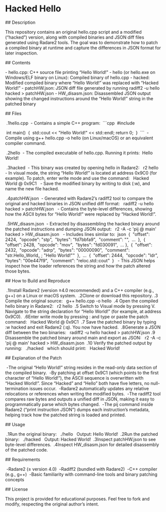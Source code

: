 # Hacked Hello

‏## Description

‏This repository contains an original hello.cpp script and a modified (“hacked”) version, along with compiled binaries and JSON diff files generated using Radare2 tools. The goal was to demonstrate how to patch a compiled binary at runtime and capture the differences in JSON format for later inspection.

‏## Contents

‏- hello.cpp: C++ source file printing “Hello World!”
‏- hello (or hello.exe on Windows/ELF binary on Linux): Compiled binary of hello.cpp
‏- hacked: Modified compiled binary where “Hello World!” was replaced with “Hacked World!”
‏- patchHW.json: JSON diff file generated by running radiff2 -u hello hacked > patchHW.json
‏- HW_disasm.json: Disassembled JSON output showing the changed instructions around the “Hello World!” string in the patched binary

‏## Files

‏1. ‏hello.cpp
‏ - Contains a simple C++ program:
‏ ```cpp
‏ #include <iostream>

‏ int main()
‏ {
‏ std::cout << "Hello World!" << std::endl;
‏ return 0;
‏ }
‏ ```
‏ - Compile using g++ hello.cpp -o hello (on Linux/macOS) or an equivalent compiler command.

‏2. ‏hello
‏ - The compiled executable of hello.cpp. Running it prints:
‏ ‏ Hello World! ‏

‏3. ‏hacked
‏ - This binary was created by opening hello in Radare2:
‏ ‏ r2 hello ‏
‏ - In visual mode, the string “Hello World!” is located at address 0x9C0 (for example). To patch, enter write mode and use the command:
‏ ‏ Hacked World @ 0x9C1 ‏
‏ - Save the modified binary by writing to disk (:w), and name the new file hacked.

‏4. ‏patchHW.json
‏ - Generated with Radare2’s radiff2 tool to compare the original and hacked binaries in JSON unified diff format:
‏ ‏ radiff2 -u hello hacked > patchHW.json ‏
‏ - Contains the byte-level differences, showing how the ASCII bytes for “Hello World!” were replaced by “Hacked World!”.

‏5. ‏HW_disasm.json
‏ - Extracted by disassembling the hacked binary around the patched instructions and dumping JSON output:
‏ ‏ r2 -A -c 'pij @ main' hacked > HW_disasm.json ‏
‏ - Includes lines similar to:
‏ json ‏ { ‏ "offset": 2424, ‏ "opcode": "stp", ‏ "bytes": "fd7bbfa9", ‏ "comment": "", ‏ ... ‏ }, ‏ { ‏ "offset": 2428, ‏ "opcode": "mov", ‏ "bytes": "fd030091", ‏ ... ‏ }, ‏ { ‏ "offset": 2432, ‏ "opcode": "adrp", ‏ "bytes": "00000090", ‏ "comment": "str.Hello_World_ ; \"Hello World!\"" ‏ }, ‏ ... ‏ { ‏ "offset": 2444, ‏ "opcode": "ldr", ‏ "bytes": "00e447f9", ‏ "comment": "reloc.std::cout" ‏ } ‏
‏ - This JSON helps inspect how the loader references the string and how the patch altered those bytes.

‏## How to Build and Reproduce

‏1. ‏Install Radare2 (version ≥4.0 recommended) and a C++ compiler (e.g., g++) on a Linux or macOS system.
‏2. ‏Clone or download this repository.
‏3. ‏Compile the original source:
‏ ‏ g++ hello.cpp -o hello ‏
‏4. ‏Open the compiled hello binary in Radare2:
‏ ‏ r2 hello ‏
‏5. ‏Switch to Visual mode by pressing V. Navigate to the string declaration for “Hello World!” (for example, at address 0x9C0).
‏6. ‏Enter write mode by pressing : and type or paste the patch command:
‏ ‏ Hacked World @ 0x9C1 ‏
‏7. ‏Save the patched binary by typing :w hacked and exit Radare2 (:q). You now have hacked.
‏8. ‏Generate a JSON diff between the two binaries:
‏ ‏ radiff2 -u hello hacked > patchHW.json ‏
‏9. ‏Disassemble the patched binary around main and export as JSON:
‏ ‏ r2 -A -c 'pij @ main' hacked > HW_disasm.json ‏
‏10. ‏Verify the patched output by running:
‏ ‏ ./hacked ‏
‏ which should print:
‏ ‏ Hacked World! ‏

‏## Explanation of the Patch

‏- ‏The original “Hello World!” string resides in the read-only data section of the compiled binary.
‏- ‏By patching at offset 0x9C1 (which points to the first character of “Hello World!”), the ASCII sequence is overwritten with “Hacked World!”. Since “Hacked” and “Hello” both have five letters, no null-termination issues occur.
‏- ‏Radare2 automatically updates any relative relocations or references when writing the modified bytes.
‏- ‏The radiff2 tool compares raw bytes and outputs a unified diff in JSON, making it easy to programmatically parse which bytes changed.
‏- ‏The pij command inside Radare2 (“print instruction JSON”) dumps each instruction’s metadata, helping track how the patched string is loaded and printed.

‏## Usage

‏1. ‏Run the original binary:
‏ ‏ ./hello ‏
‏ Output: Hello World!
‏2. ‏Run the patched binary:
‏ ‏ ./hacked ‏
‏ Output: Hacked World!
‏3. ‏Inspect patchHW.json to see byte-level differences.
‏4. ‏Inspect HW_disasm.json for detailed disassembly of the patched code.

‏## Requirements

‏- ‏Radare2 (≥ version 4.0)
‏- ‏Radiff2 (bundled with Radare2)
‏- ‏C++ compiler (e.g., g++)
‏- ‏Basic familiarity with command-line tools and binary patching concepts

‏## License

‏This project is provided for educational purposes. Feel free to fork and modify, respecting the original author’s intent.
